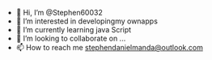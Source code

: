 - 👋 Hi, I’m @Stephen60032
- 👀 I’m interested in developingmy ownapps
- 🌱 I’m currently learning java Script
- 💞️ I’m looking to collaborate on ...
- 📫 How to reach me stephendanielmanda@outlook.com

<!---
Stephen60032/Stephen60032 is a  special  repository because its `README.md` (this file) appears on your GitHub profile.
You can click the Preview link to take a look at your changes.
--->
